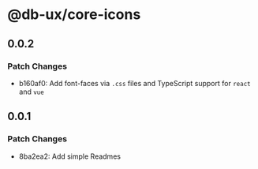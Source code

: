 # @db-ux/core-icons

## 0.0.2

### Patch Changes

- b160af0: Add font-faces via `.css` files and TypeScript support for `react` and `vue`

## 0.0.1

### Patch Changes

- 8ba2ea2: Add simple Readmes
